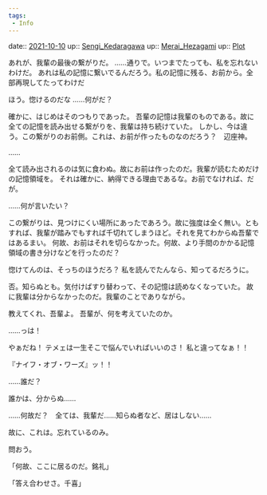 ```yaml
---
tags:
 - Info
---
```


date:: [2021-10-10](Daily_Note/2021-10-10.md)
up:: [Sengi_Kedaragawa](Bar/Novel/Nacaria/Sengi_Kedaragawa.md)
up:: [Merai_Hezagami](Bar/Novel/Nacaria/Merai_Hezagami.md)
up:: [Plot](Bar/Novel/Chaos/Plot.md)

あれが、我輩の最後の繋がりだ。
……通りで。いつまでたっても、私を忘れないわけだ。
あれは私の記憶に繋いでるんだろう。私の記憶に残る、お前から。全部再現してたってわけだ

ほう。惚けるのだな
……何がだ？

確かに、はじめはそのつもりであった。
吾輩の記憶は我輩のものである。故に全ての記憶を読み出せる繋がりを、我輩は持ち続けていた。
しかし、今は違う。この繋がりのお前側。これは、お前が作ったものなのだろう？　辺座神。

……

全て読み出されるのは気に食わぬ。故にお前は作ったのだ。我輩が読むためだけの記憶領域を。
それは確かに、納得できる理由であるな。お前でなければ、だが。

……何が言いたい？

この繋がりは、見つけにくい場所にあったであろう。故に強度は全く無い。ともすれば、我輩が踏みでもすれば千切れてしまうほど。それを見てわからぬ吾輩ではあるまい。
何故、お前はそれを切らなかった。何故、より手間のかかる記憶領域の書き分けなどを行ったのだ？

惚けてんのは、そっちのほうだろ？
私を読んでたんなら、知ってるだろうに。

否。知らぬとも。気付けばすり替わって、その記憶は読めなくなっていた。
故に我輩は分からなかったのだ。我輩のことでありながら。

教えてくれ、吾輩よ。
吾輩が、何を考えていたのか。


……っは！

やぁだね！
テメェは一生そこで悩んでいればいいのさ！
私と違ってなぁ！！

『ナイフ・オブ・ワーズ』ッ！！





……誰だ？

誰かは、分からぬ……

……何故だ？　全ては、我輩だ……知らぬ者など、居はしない……


故に、これは。忘れているのみ。

問おう。


「何故、ここに居るのだ。銘礼」

「答え合わせさ。千喜」